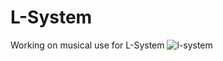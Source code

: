 # L-System



Working on musical use for L-System
![l-system](https://user-images.githubusercontent.com/41285415/44459090-3db0ae00-a600-11e8-8acf-55d2318dc053.PNG)
